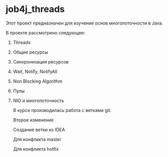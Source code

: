 # job4j_threads

Этот проект предназначен для изучения основ многопоточности в Java.

В проекте рассмотрено следующее:
1. Threads
2. Общие ресурсы
3. Синхронизация ресурсов
4. Wait, Notify, NotifyAll
5. Non Blocking Algorithm
6. Пулы
7. NIO и многопоточность

   В курсе производилась работа с ветками git.

   Второе изменение

   Создание ветки из IDEA

   Для конфликта master

   Для конфликта hotfix